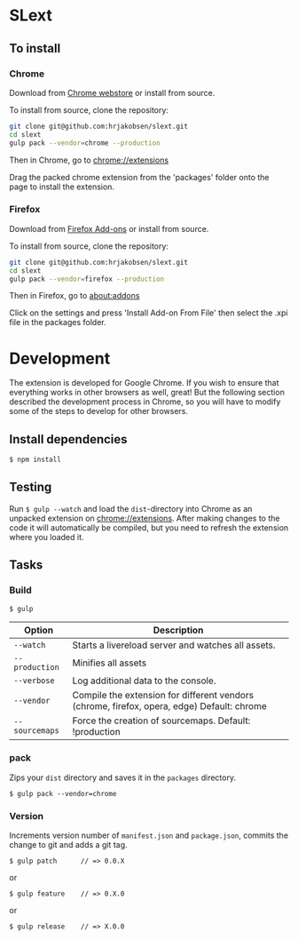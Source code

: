 # SLext

## To install
### Chrome

Download from [Chrome webstore](https://chrome.google.com/webstore/detail/slext/jlajbdlfgkklpjdgnhajdohfjbihming?hl=en) or install from source.

To install from source, clone the repository:

```bash
git clone git@github.com:hrjakobsen/slext.git
cd slext
gulp pack --vendor=chrome --production
```

Then in Chrome, go to [chrome://extensions](chrome://extensions)

Drag the packed chrome extension from the 'packages' folder onto the page to install the extension.

### Firefox

Download from [Firefox Add-ons](https://addons.mozilla.org/en-US/firefox/addon/slext/) or install from source.

To install from source, clone the repository:

```bash
git clone git@github.com:hrjakobsen/slext.git
cd slext
gulp pack --vendor=firefox --production
```
Then in Firefox, go to [about:addons](about:addons)

Click on the settings and press 'Install Add-on From File' then select the .xpi file in the packages folder.

# Development
The extension is developed for Google Chrome. If you wish to ensure that everything works in other browsers as well, great! But the following section described the development process in Chrome, so you will have to modify some of the steps to develop for other browsers.

## Install dependencies
```bash
$ npm install
```
## Testing

Run `$ gulp --watch` and load the `dist`-directory into Chrome as an unpacked extension on [chrome://extensions](chrome://extensions). After making changes to the code it will automatically be compiled, but you need to refresh the extension where you loaded it.

## Tasks

### Build

    $ gulp


| Option         | Description                                                                                                                                           |
|----------------|-------------------------------------------------------------------------------------------------------------------------------------------------------|
| `--watch`      | Starts a livereload server and watches all assets.                       |
| `--production` | Minifies all assets                                                                                                                                   |
| `--verbose`    | Log additional data to the console.                                                                                                                   |
| `--vendor`     | Compile the extension for different vendors (chrome, firefox, opera, edge)  Default: chrome                                                                 |
| `--sourcemaps` | Force the creation of sourcemaps. Default: !production                                                                                                |


### pack

Zips your `dist` directory and saves it in the `packages` directory.

    $ gulp pack --vendor=chrome

### Version

Increments version number of `manifest.json` and `package.json`,
commits the change to git and adds a git tag.


    $ gulp patch      // => 0.0.X

or

    $ gulp feature    // => 0.X.0

or

    $ gulp release    // => X.0.0







